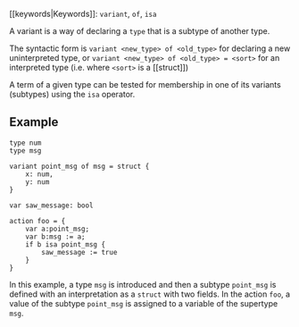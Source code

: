 [[keywords|Keywords]]: `variant`, `of`, `isa`

A variant is a way of declaring a `type` that is a subtype of another type.

The syntactic form is `variant <new_type> of <old_type>` for declaring a new uninterpreted type, or `variant <new_type> of <old_type> = <sort>` for an interpreted type (i.e. where `<sort>` is a [[struct]])

A term of a given type can be tested for membership in one of its variants (subtypes) using the `isa` operator.

## Example

```
type num
type msg

variant point_msg of msg = struct {
    x: num,
	y: num
}

var saw_message: bool

action foo = {
    var a:point_msg;
    var b:msg := a;
	if b isa point_msg {
        saw_message := true
    }
}
```

In this example, a type `msg` is introduced and then a subtype `point_msg` is defined with an interpretation as a `struct` with two fields. In the action `foo`, a value of the subtype `point_msg` is assigned to a variable of the supertype `msg`.